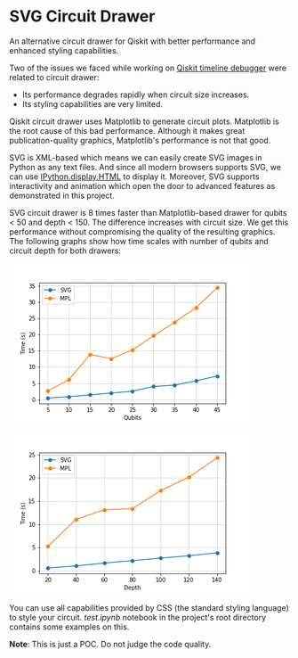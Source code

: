 # SVG Circuit Drawer

An alternative circuit drawer for Qiskit with better performance and enhanced styling capabilities.

Two of the issues we faced while working on [Qiskit timeline debugger](https://github.com/kdk/qiskit-timeline-debugger) were related to circuit drawer:
-  Its performance degrades rapidly when circuit size increases.
-  Its styling capabilities are very limited.

Qiskit circuit drawer uses Matplotlib to generate circuit plots. Matplotlib is the root cause of this bad performance. Although it makes great publication-quality graphics, Matplotlib's performance is not that good.

SVG is XML-based which means we can easily create SVG images in Python as any text files. And since all modern browsers supports SVG, we can use [IPython.display.HTML](https://ipython.readthedocs.io/en/stable/api/generated/IPython.display.html#IPython.display.HTML) to display it. Moreover, SVG supports interactivity and animation which open the door to advanced features as demonstrated in this project.

SVG circuit drawer is 8 times faster than Matplotlib-based drawer for qubits < 50 and depth < 150. The difference increases with circuit size. We get this performance without compromising the quality of the resulting graphics. The following graphs show how time scales with number of qubits and circuit depth for both drawers:

![Number of Qubits](https://github.com/EgrettaThula/svg_circuit_drawer/blob/main/_static/num-qubits.png?raw=true)

![Depth](https://github.com/EgrettaThula/svg_circuit_drawer/blob/main/_static/depth.png?raw=true)

You can use all capabilities provided by CSS (the standard styling language) to style your circuit. *test.ipynb* notebook in the project's root directory contains some examples on this.

**Note**: This is just a POC. Do not judge the code quality.